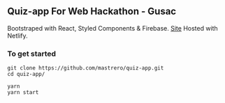 ## **Quiz-app For Web Hackathon - Gusac**

Bootstraped with React, Styled Components & Firebase.
[Site](https://quiz-app-wh.netlify.app/) Hosted with Netlify.

### To get started

```shell
git clone https://github.com/mastrero/quiz-app.git
cd quiz-app/

yarn
yarn start
```
